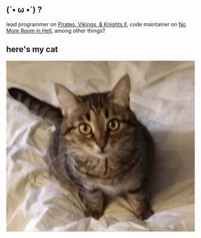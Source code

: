 (´• ω •`) ?
-----

lead programmer on [Pirates, Vikings, & Knights II](https://store.steampowered.com/app/17570), code maintainer on [No More Room in Hell](https://store.steampowered.com/app/224260), among other things?

here's my cat
-----
![hi](https://github.com/felis-catus/felis-catus/blob/master/img/nopo.jpg?raw=true)

